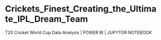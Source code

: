 # Crickets_Finest_Creating_the_Ultimate_IPL_Dream_Team
T20 Cricket World Cup Data Analysis | POWER BI | JUPYTOR NOTEBOOK 

